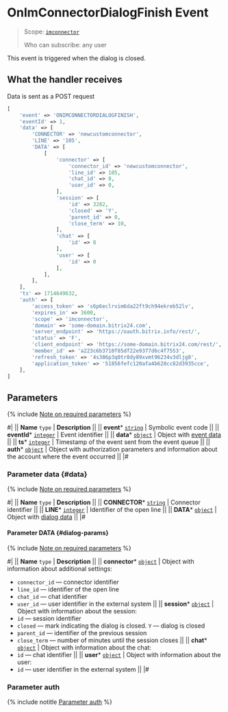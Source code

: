 # OnImConnectorDialogFinish Event

> Scope: [`imconnector`](../../../scopes/permissions.md) 
>
> Who can subscribe: any user

This event is triggered when the dialog is closed.

## What the handler receives

Data is sent as a POST request

```php
[
    'event' => 'ONIMCONNECTORDIALOGFINISH',
    'eventId' => 1,
    'data' => [
        'CONNECTOR' => 'newcustomconnector',
        'LINE' => '105',
        'DATA' => [
            [
                'connector' => [
                    'connector_id' => 'newcustomconnector',
                    'line_id' => 105,
                    'chat_id' => 8,
                    'user_id' => 0,
                ],
                'session' => [
                    'id' => 3282,
                    'closed' => 'Y',
                    'parent_id' => 0,
                    'close_term' => 10,
                ],
                'chat' => [
                    'id' => 8
                ],
                'user' => [
                    'id' => 0
                ],
            ],
        ],
    ],
    'ts' => 1714649632,
    'auth' => [
        'access_token' => 's6p6eclrvim6da22ft9ch94ekreb52lv',
        'expires_in' => 3600,
        'scope' => 'imconnector',
        'domain' => 'some-domain.bitrix24.com',
        'server_endpoint' => 'https://oauth.bitrix.info/rest/',
        'status' => 'F',
        'client_endpoint' => 'https://some-domain.bitrix24.com/rest/',
        'member_id' => 'a223c6b3710f85df22e9377d6c4f7553',
        'refresh_token' => '4s386p3q0tr8dy89xvmt96234v3dljg8',
        'application_token' => '51856fefc120afa4b628cc82d3935cce',
    ],
]
```

## Parameters

{% include [Note on required parameters](../../../../_includes/required.md) %}

#|
|| **Name**
`type` | **Description** ||
|| **event*** 
[`string`](../../../data-types.md) | Symbolic event code ||
|| **eventId*** 
[`integer`](../../../data-types.md) | Event identifier ||
|| **data*** 
[`object`](../../../data-types.md) | Object with [event data](#data) ||
|| **ts*** 
[`integer`](../../../data-types.md) | Timestamp of the event sent from the event queue ||
|| **auth*** 
[`object`](../../../data-types.md) | Object with authorization parameters and information about the account where the event occurred ||
|#

### Parameter data {#data}

{% include [Note on required parameters](../../../../_includes/required.md) %}

#|
|| **Name**
`type` | **Description** ||
|| **CONNECTOR*** 
[`string`](../../../data-types.md) | Connector identifier ||
|| **LINE*** 
[`integer`](../../../data-types.md) | Identifier of the open line ||
|| **DATA*** 
[`object`](../../../data-types.md) | Object with [dialog data](#dialog-params) ||
|#

#### Parameter DATA {#dialog-params}

{% include [Note on required parameters](../../../../_includes/required.md) %}

#|
|| **Name**
`type` | **Description** ||
|| **connector*** 
[`object`](../../../data-types.md) | Object with information about additional settings:
- `connector_id` — connector identifier
- `line_id` — identifier of the open line
- `chat_id` — chat identifier
- `user_id` — user identifier in the external system
||
|| **session*** 
[`object`](../../../data-types.md) | Object with information about the session:
- `id` — session identifier
- `closed` — mark indicating the dialog is closed. `Y` — dialog is closed
- `parent_id` — identifier of the previous session
- `close_term` — number of minutes until the session closes ||
|| **chat*** 
[`object`](../../../data-types.md) | Object with information about the chat:
- `id` — chat identifier ||
|| **user*** 
[`object`](../../../data-types.md) | Object with information about the user:
- `id` — user identifier in the external system ||
|#

### Parameter auth

{% include notitle [Parameter auth](../../../../_includes/auth-params-in-events.md) %}